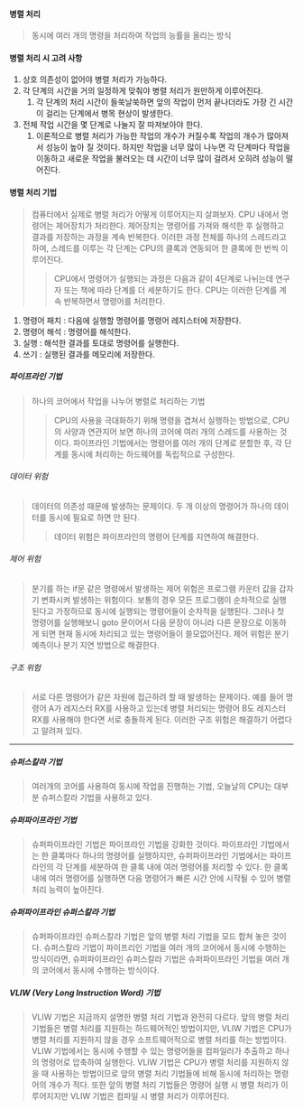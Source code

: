 #### 병렬 처리
> 동시에 여러 개의 명령을 처리하여 작업의 능률을 올리는 방식

#### 병렬 처리 시 고려 사항
1. 상호 의존성이 없어야 병렬 처리가 가능하다.
2. 각 단계의 시간을 거의 일정하게 맞춰야 병렬 처리가 원만하게 이루어진다.
   1. 각 단계의 처리 시간이 들쑥날쑥하면 앞의 작업이 먼저 끝나더라도 가장 긴 시간이 걸리는 단계에서 병목 현상이 발생한다.
3. 전체 작업 시간을 몇 단계로 나눌지 잘 따져보아야 한다.
   1. 이론적으로 병렬 처리가 가능한 작업의 개수가 커질수록 작업의 개수가 많아져서 성능이 높아 질 것이다.
   하지만 작업을 너무 많이 나누면 각 단계마다 작업을 이동하고 새로운 작업을 불러오는 데 시간이 너무 많이 걸려서 오히려 성능이 떨어진다.

#### 병렬 처리 기법
> 컴퓨터에서 실제로 병렬 처리가 어떻게 이루어지는지 살펴보자. CPU 내에서 명령어는 제어장치가 처리한다. 
> 제어장치는 명령어를 가져와 해석한 후 실행하고 결과를 저장하는 과정을 계속 반복한다. 이러한 과정 전체를 하나의 스레드라고 하며,
> 스레드를 이루는 각 단계는 CPU의 클록과 연동되어 한 클록에 한 번씩 이루어진다.
> > CPU에서 명령어가 실행되는 과정은 다음과 같이 4단계로 나뉘는데 연구자 또는 책에 따라 단계를 더 세분하기도 한다. CPU는 이러한 
> 단계를 계속 반복하면서 명령어를 처리한다.
1. 명령어 패치 : 다음에 실행할 명령어를 명령어 레지스터에 저장한다.
2. 명령어 해석 : 명령어를 해석한다.
3. 실행 : 해석한 결과를 토대로 명령어를 실행한다.
4. 쓰기 : 실행된 결과를 메모리에 저장한다. 

##### 파이프라인 기법 
> 하나의 코어에서 작업을 나누어 병렬로 처리하는 기법
> > CPU의 사용을 극대화하기 위해 명령을 겹쳐서 실행하는 방법으로, CPU의 사양과 연관지어 보면 하나의 코어에 여러 개의 스레드를 사용하는 것이다.
> 파이프라인 기법에서는 명령어를 여러 개의 단계로 분할한 후, 각 단계를 동시에 처리하는 하드웨어를 독립적으로 구성한다.

###### 데이터 위험
> 데이터의 의존성 때문에 발생하는 문제이다. 두 개 이상의 명령어가 하나의 데이터를 동시에 필요로 하면 안 된다.
> > 데이터 위험은 파이프라인의 명령어 단계를 지연하여 해결한다.

###### 제어 위험
> 분기를 하는 if문 같은 명령에서 발생하는 제어 위험은 프로그램 카운터 값을 갑자기 변화시켜 발생하는 위험이다. 보통의 경우
> 모든 프로그램이 순차적으로 실행된다고 가정하므로 동시에 실행되는 명령어들이 순차적을 실행된다. 그러나 첫 명령어를 실행해보니 goto 문이어서 다음 문장이 아니라
> 다른 문장으로 이동하게 되면 현재 동시에 처리되고 있는 명령어들이 쓸모없어진다. 제어 위험은 분기 예측이나 분기 지연 방법으로 해결한다.

###### 구조 위험
> 서로 다른 명령어가 같은 자원에 접근하려 할 때 발생하는 문제이다. 예를 들어 명령어 A가 레지스터 RX를
> 사용하고 있는데 병렬 처리되는 명령어 B도 레지스터 RX를 사용해야 한다면 서로 충돌하게 된다. 이러한 구조 위험은 해결하기
> 어렵다고 알려져 있다.

--- 

##### 슈퍼스칼라 기법
> 여러개의 코어를 사용하여 동시에 작업을 진행하는 기법, 오늘날의 CPU는 대부분 슈퍼스칼라 기법을 사용하고 있다.

##### 슈퍼파이프라인 기법
> 슈퍼파이프라인 기법은 파이프라인 기법을 강화한 것이다. 파이프라인 기법에서는 한 클록마다 하나의 명령어를 실행하지만,
> 슈퍼파이프라인 기법에서는 파이프라인의 각 단계를 세분하여 한 클록 내에 여러 명령어를 처리할 수 있다. 한 클록 내에 여러 명령어를 실행하면
> 다음 명령어가 빠른 시간 안에 시작될 수 있어 병렬 처리 능력이 높아진다.

##### 슈퍼파이프라인 슈퍼스칼라 기법
> 슈퍼파이프라인 슈퍼스칼라 기법은 앞의 병렬 처리 기법을 모드 합쳐 놓은 것이다. 슈퍼스칼라 기법이 파이프리인 기법을 여러 개의 코어에서 동시에
> 수행하는 방식이라면, 슈퍼파이프라인 슈퍼스칼라 기법은 슈퍼파이프라인 기법을 여러 개의 코어에서 동시에 수행하는 방식이다.

##### VLIW (Very Long Instruction Word) 기법
> VLIW 기법은 지금까지 설명한 병렬 처리 기법과 완전히 다르다. 앞의 병렬 처리 기법들은 병렬 처리를 지원하는 하드웨어적인 방법이지만,
> VLIW 기법은 CPU가 병렬 처리를 지원하지 않을 경우 소프트웨어적으로 병렬 처리를 하는 방법이다.
> VLIW 기법에서는 동시에 수행할 수 있는 명령어들을 컴파일러가 추출하고 하나의 명령어로 압축하여 실행한다. VLIW 기법은 CPU가
> 병렬 처리를 지원하지 않을 때 사용하는 방법이므로 앞의 병렬 처리 기법들에 비해 동시에 처리하는 명령어의 개수가 적다. 또한 앞의
> 병렬 처리 기법들은 명령어 실행 시 병렬 처리가 이루어지지만 VLIW 기법은 컴파일 시 병렬 처리가 이루어진다.